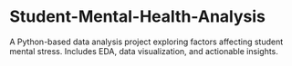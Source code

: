# Student-Mental-Health-Analysis
A Python-based data analysis project exploring factors affecting student mental stress. Includes EDA, data visualization, and actionable insights.
